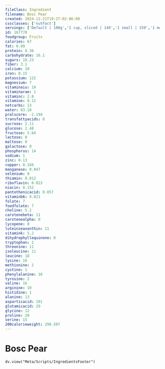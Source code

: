 ```yaml
---
fileClass: Ingredient
filename: Bosc Pear
created: 2024-12-21T19:27:02-06:00
cssclasses: ['nutFact']
servings: ['Default | 100g','1 cup, sliced | 140','1 small | 159','1 medium | 179','1 large | 219']
id: 167778
foodgroup: Fruits
calories: 67
fat: 0.09
protein: 0.36
carbohydrate: 16.1
sugars: 10.23
fiber: 3.1
calcium: 10
iron: 0.15
potassium: 122
magnesium: 7
vitaminaiu: 19
vitaminarae: 1
vitaminc: 2.8
vitamine: 0.12
netcarbs: 13
water: 83.18
pralscore: -2.194
transfattyacids: 0
sucrose: 2.11
glucose: 2.48
fructose: 5.64
lactose: 0
maltose: 0
galactose: 0
phosphorus: 14
sodium: 1
zinc: 0.13
copper: 0.104
manganese: 0.047
selenium: 0
thiamin: 0.012
riboflavin: 0.023
niacin: 0.152
pantothenicacid: 0.057
vitaminb6: 0.021
folate: 7
foodfolate: 7
choline: 5.1
carotenebeta: 11
carotenealpha: 0
lycopene: 0
luteinzeaxanthin: 11
vitamink: 5.2
dihydrophylloquinone: 0
tryptophan: 2
threonine: 11
isoleucine: 11
leucine: 18
lysine: 16
methionine: 2
cystine: 1
phenylalanine: 10
tyrosine: 2
valine: 16
arginine: 10
histidine: 1
alanine: 13
asparticacid: 101
glutamicacid: 29
glycine: 12
proline: 20
serine: 15
200calorieweight: 298.507
---
```


# Bosc Pear

```dataviewjs
dv.view("Meta/Scripts/IngredientsFooter")
```